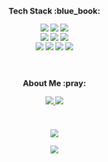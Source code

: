 <h3 align="center">
  Tech Stack :blue_book:
</h3>
<p align="center">
  <img src = "https://img.shields.io/badge/Java-ED8B00?style=for-the-badge&logo=openjdk&logoColor=white">
  <img src = "https://img.shields.io/badge/Python-3776AB?style=for-the-badge&logo=python&logoColor=white">
  <img src = "https://img.shields.io/badge/JavaScript-F7DF1E?style=for-the-badge&logo=JavaScript&logoColor=white">
  <br>
  <img src = "https://img.shields.io/badge/SpringBoot-6DB33F?style=for-the-badge&logo=Spring&logoColor=white">
  <img src = "https://img.shields.io/badge/Django-092E20?style=for-the-badge&logo=django&logoColor=white">
  <img src = "https://img.shields.io/badge/React-20232A?style=for-the-badge&logo=react&logoColor=61DAFB">
  <br>
  <img src = "https://img.shields.io/badge/MySQL-00000F?style=for-the-badge&logo=mysql&logoColor=white">
  <img src = "https://img.shields.io/badge/MongoDB-4EA94B?style=for-the-badge&logo=mongodb&logoColor=white">
  <img src = "https://img.shields.io/badge/docker-%230db7ed.svg?style=for-the-badge&logo=docker&logoColor=white">
  <img src = "https://img.shields.io/badge/AWS-%23FF9900.svg?style=for-the-badge&logo=amazon-aws&logoColor=white">
</p>
<br>
<h3 align="center">
  About Me :pray:
</h3>
<p align="center">
  <a href="https://siso-gaeng.tistory.com/">
    <img src="https://img.shields.io/badge/Velog-20C997?style=for-the-badge&logo=Velog&logoColor=white">
  </a>
  <a href="mailto:egaeng09@gmail.com">
    <img src="https://img.shields.io/badge/Gmail-d14836?style=for-the-badge&logo=Gmail&logoColor=white">
  </a>
</p>
<br>
<br>
<div align="center">
  <img src = "https://github-readme-stats.vercel.app/api?username=egaeng09">
</div>
<br>
<div align="center">
  <img src = "https://streak-stats.demolab.com?user=egaeng09&mode=weekly">
</div>
<br>
